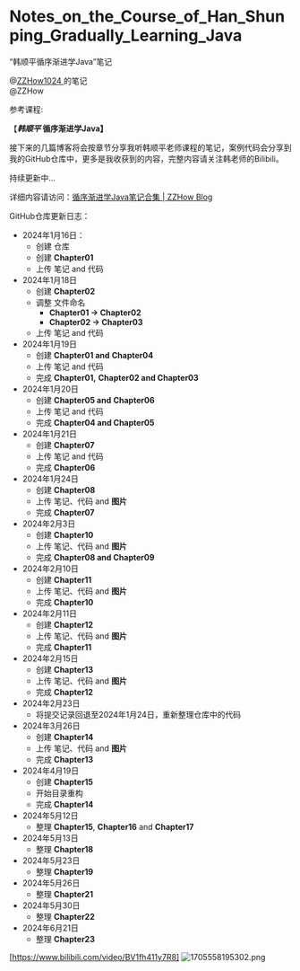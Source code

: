 # Notes_on_the_Course_of_Han_Shunping_Gradually_Learning_Java
“韩顺平循序渐进学Java”笔记

@[ZZHow1024  ](https://github.com/ZZHow1024)的笔记  
@ZZHow

参考课程:

【***韩顺平* 循序渐进学Java】**

接下来的几篇博客将会按章节分享我听韩顺平老师课程的笔记，案例代码会分享到我的GitHub仓库中，更多是我收获到的内容，完整内容请关注韩老师的Bilibili。

持续更新中…

详细内容请访问：[循序渐进学Java笔记合集 | ZZHow Blog](https://blog.zzhow.com/article/hspJava)

GitHub仓库更新日志：

- 2024年1月16日：
    - 创建 仓库
    - 创建 **Chapter01**
    - 上传 笔记 and 代码
- 2024年1月18日
    - 创建 **Chapter02**
    - 调整 文件命名
        - **Chapter01 → Chapter02**
        - **Chapter02 → Chapter03**
    - 上传 笔记 and 代码
- 2024年1月19日
    - 创建 **Chapter01 and** **Chapter04**
    - 上传 笔记 and 代码
    - 完成 **Chapter01,** **Chapter02 and Chapter03**
- 2024年1月20日
    - 创建 **Chapter05 and** **Chapter06**
    - 上传 笔记 and 代码
    - 完成 **Chapter04 and Chapter05**
- 2024年1月21日
    - 创建 **Chapter07**
    - 上传 笔记 and 代码
    - 完成 **Chapter06**
- 2024年1月24日
    - 创建 **Chapter08**
    - 上传 笔记、代码 and **图片**
    - 完成 **Chapter07**
- 2024年2月3日
    - 创建 **Chapter10**
    - 上传 笔记、代码 and **图片**
    - 完成 **Chapter08 and Chapter09**
- 2024年2月10日
    - 创建 **Chapter11**
    - 上传 笔记、代码 and **图片**
    - 完成 **Chapter10**
- 2024年2月11日
    - 创建 **Chapter12**
    - 上传 笔记、代码 and **图片**
    - 完成 **Chapter11**
- 2024年2月15日
    - 创建 **Chapter13**
    - 上传 笔记、代码 and **图片**
    - 完成 **Chapter12**
- 2024年2月23日
    - 将提交记录回退至2024年1月24日，重新整理仓库中的代码
- 2024年3月26日
    - 创建 **Chapter14**
    - 上传 笔记、代码 and **图片**
    - 完成 **Chapter13**
- 2024年4月19日
    - 创建 **Chapter15**
    - 开始目录重构
    - 完成 **Chapter14**
- 2024年5月12日
    - 整理 **Chapter15**, **Chapter16** and **Chapter17**
- 2024年5月13日
    - 整理 **Chapter18**
- 2024年5月23日
    - 整理 **Chapter19**
- 2024年5月26日
    - 整理 **Chapter21**
- 2024年5月30日
    - 整理 **Chapter22**
- 2024年6月21日
    - 整理 **Chapter23**

[https://www.bilibili.com/video/BV1fh411y7R8]
![1705558195302.png](https://www.notion.so/image/https%3A%2F%2Fprod-files-secure.s3.us-west-2.amazonaws.com%2F4b165318-6383-451c-8845-110b786c9f0a%2F215c7826-8f8e-456f-a6b4-62891fafca9e%2F1705558195302.png?table=block&id=8d67b0e0-92a9-4dc0-99e1-8cc6bda8aeca&t=8d67b0e0-92a9-4dc0-99e1-8cc6bda8aeca)
